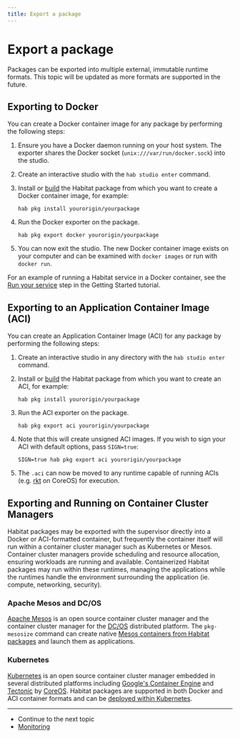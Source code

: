 ```yaml
---
title: Export a package
---
```


# Export a package
Packages can be exported into multiple external, immutable runtime formats. This topic will be updated as more formats are supported in the future.

## Exporting to Docker

You can create a Docker container image for any package by performing the following steps:

1. Ensure you have a Docker daemon running on your host system. The exporter shares the Docker socket (`unix:///var/run/docker.sock`) into the studio.
2. Create an interactive studio with the `hab studio enter` command.
3. Install or [build](/docs/create-packages-build) the Habitat package from which you want to create a Docker container image, for example:

       hab pkg install yourorigin/yourpackage

4. Run the Docker exporter on the package.

       hab pkg export docker yourorigin/yourpackage

5. You can now exit the studio. The new Docker container image exists on your computer and can be examined with `docker images` or run with `docker run`.

For an example of running a Habitat service in a Docker container, see the [Run your service](/tutorials/getting-started-process-build) step in the Getting Started tutorial.

## Exporting to an Application Container Image (ACI)

You can create an Application Container Image (ACI) for any package by performing the following steps:

1. Create an interactive studio in any directory with the `hab studio enter` command.
2. Install or [build](/docs/create-packages-build) the Habitat package from which you want to create an ACI, for example:

       hab pkg install yourorigin/yourpackage

3. Run the ACI exporter on the package.

       hab pkg export aci yourorigin/yourpackage

4. Note that this will create unsigned ACI images. If you wish to sign your ACI with default options, pass `SIGN=true`:

       SIGN=true hab pkg export aci yourorigin/yourpackage

5. The `.aci` can now be moved to any runtime capable of running ACIs (e.g. [rkt](https://coreos.com/rkt/) on CoreOS) for execution.

## Exporting and Running on Container Cluster Managers

Habitat packages may be exported with the supervisor directly into a Docker or ACI-formatted container, but frequently the container itself will run within a container cluster manager such as Kubernetes or Mesos. Container cluster managers provide scheduling and resource allocation, ensuring workloads are running and available. Containerized Habitat packages may run within these runtimes, managing the applications while the runtimes handle the environment surrounding the application (ie. compute, networking, security).

### Apache Mesos and DC/OS

[Apache Mesos](https://mesos.apache.org/) is an open source container cluster manager and the container cluster manager for the [DC/OS](https://dcos.io) distributed platform. The `pkg-mesosize` command can create native [Mesos containers from Habitat packages](/docs/run-packages-mesos/) and launch them as applications.

### Kubernetes

[Kubernetes](http://kubernetes.io/) is an open source container cluster manager embedded in several distributed platforms including [Google's Container Engine](https://cloud.google.com/container-engine/) and [Tectonic](https://tectonic.com/) by [CoreOS](https://coreos.com/). Habitat packages are supported in both Docker and ACI container formats and can be [deployed within Kubernetes](/docs/run-packages-kubernetes/).

<hr>
<ul class="main-content--link-nav">
  <li>Continue to the next topic</li>
  <li><a href="/docs/run-packages-monitoring">Monitoring</a></li>
</ul>
